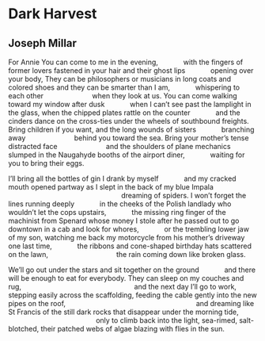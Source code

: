 # Dark Harvest
## Joseph Millar
For Annie
You can come to me in the evening,
            with the fingers of former lovers
fastened in your hair and their ghost lips
            opening over your body,
They can be philosophers or musicians in long coats and colored shoes
and they can be smarter than I am,
            whispering to each other
                        when they look at us.
You can come walking toward my window after dusk
            when I can’t see past the lamplight in the glass,
when the chipped plates rattle on the counter
            and the cinders
dance on the cross-ties under the wheels of southbound freights.
Bring children if you want, and the long wounds of sisters
            branching away
                        behind you toward the sea.
Bring your mother’s tense distracted face
                        and the shoulders of plane mechanics
slumped in the Naugahyde booths of the airport diner,
            waiting for you to bring their eggs.

I’ll bring all the bottles of gin I drank by myself
            and my cracked mouth opened partway
as I slept in the back of my blue Impala
                                                          dreaming of spiders.
I won’t forget the lines running deeply
            in the cheeks of the Polish landlady
who wouldn’t let the cops upstairs,
            the missing ring finger of the machinist from Spenard
whose money I stole after he passed out to go downtown in a cab
and look for whores,
            or the trembling lower jaw of my son, watching me
back my motorcycle from his mother’s driveway one last time,
            the ribbons and cone-shaped birthday hats
scattered on the lawn,
                                  the rain coming down like broken glass.

We’ll go out under the stars and sit together on the ground
            and there will be enough to eat for everybody.
They can sleep on my couches and rug,
                                                         and the next day
I’ll go to work, stepping easily across the scaffolding, feeding
the cable gently into the new pipes on the roof,
                                                                  and dreaming
like St Francis of the still dark rocks
that disappear under the morning tide,
                                             only to climb back into the
light,
sea-rimed, salt-blotched, their patched webs of algae
blazing with flies in the sun.
